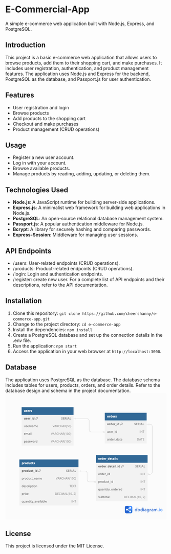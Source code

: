 # E-Commercial-App
A simple e-commerce web application built with Node.js, Express, and PostgreSQL.

## Introduction

This project is a basic e-commerce web application that allows users to browse products, add them to their shopping cart, and make purchases. It includes user registration, authentication, and product management features. The application uses Node.js and Express for the backend, PostgreSQL as the database, and Passport.js for user authentication.

## Features

- User registration and login
- Browse products
- Add products to the shopping cart
- Checkout and make purchases
- Product management (CRUD operations)

## Usage
- Register a new user account.
- Log in with your account.
- Browse available products.
- Manage products by reading, adding, updating, or deleting them.

## Technologies Used
- **Node.js**: A JavaScript runtime for building server-side applications.
- **Express.js**: A minimalist web framework for building web applications in Node.js.
- **PostgreSQL**: An open-source relational database management system.
- **Passport.js**: A popular authentication middleware for Node.js.
- **Bcrypt**: A library for securely hashing and comparing passwords.
- **Express-Session**: Middleware for managing user sessions.

## API Endpoints
- /users: User-related endpoints (CRUD operations).
- /products: Product-related endpoints (CRUD operations).
- /login: Login and authentication endpoints.
- /register: create new user.
For a complete list of API endpoints and their descriptions, refer to the API documentation.

## Installation

1. Clone this repository:
   `git clone https://github.com/cheershanny/e-commerce-app.git`
2. Change to the project directory:
    `cd e-commerce-app`
3. Install the dependencies:
    `npm install`
4. Create a PostgreSQL database and set up the connection details in the .env file.
5. Run the application:
    `npm start`
6. Access the application in your web browser at `http://localhost:3000`.

## Database
The application uses PostgreSQL as the database. The database schema includes tables for users, products, orders, and order details. Refer to the database design and schema in the project documentation.
![database structure](https://github.com/cheershanny/E-Commercial-App/blob/main/db/db_structure.png?raw=true)


## License
This project is licensed under the MIT License.

